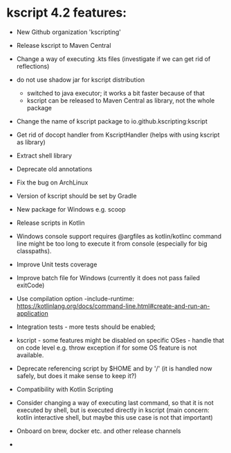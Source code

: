 # kscript 4.2 features:

* New Github organization 'kscripting'
* Release kscript to Maven Central
* Change a way of executing .kts files (investigate if we can get rid of reflections)
* do not use shadow jar for kscript distribution
  * switched to java executor; it works a bit faster because of that
  * kscript can be released to Maven Central as library, not the whole package
* Change the name of kscript package to io.github.kscripting:kscript
* Get rid of docopt handler from KscriptHandler (helps with using kscript as library)
* Extract shell library
* Deprecate old annotations 
* Fix the bug on ArchLinux
* Version of kscript should be set by Gradle 



* New package for Windows e.g. scoop
* Release scripts in Kotlin
* Windows console support requires @argfiles as kotlin/kotlinc command line might be too long to execute it from console (especially for big classpaths).
* Improve Unit tests coverage 
* Improve batch file for Windows (currently it does not pass failed exitCode)
* Use compilation option -include-runtime: https://kotlinlang.org/docs/command-line.html#create-and-run-an-application
* Integration tests - more tests should be enabled; 
* kscript - some features might be disabled on specific OSes - handle that on code level e.g. throw exception if for some OS feature is not available.
* Deprecate referencing script by $HOME and by '/' (it is handled now safely, but does it make sense to keep it?)
* Compatibility with Kotlin Scripting
* Consider changing a way of executing last command, so that it is not executed by shell, but is executed directly in kscript (main concern: kotlin interactive shell, but maybe this use case is not that important)
* Onboard on brew, docker etc. and other release channels
* 